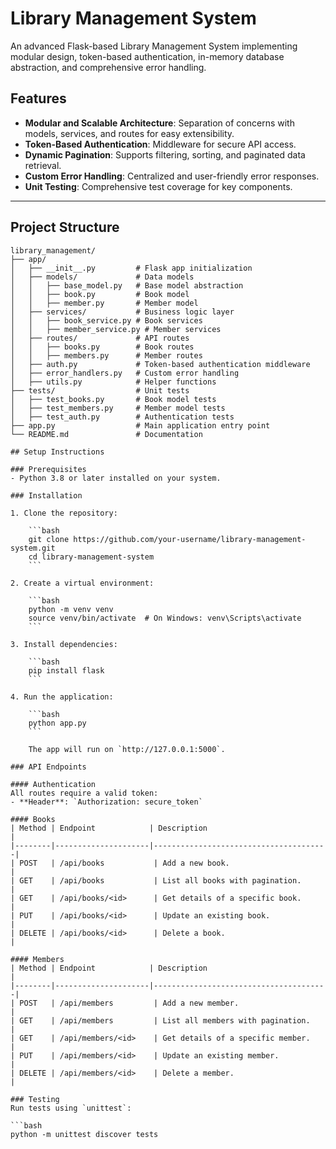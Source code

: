 # Library Management System

An advanced Flask-based Library Management System implementing modular design, token-based authentication, in-memory database abstraction, and comprehensive error handling.

## Features

- **Modular and Scalable Architecture**: Separation of concerns with models, services, and routes for easy extensibility.
- **Token-Based Authentication**: Middleware for secure API access.
- **Dynamic Pagination**: Supports filtering, sorting, and paginated data retrieval.
- **Custom Error Handling**: Centralized and user-friendly error responses.
- **Unit Testing**: Comprehensive test coverage for key components.

---

## Project Structure

```plaintext
library_management/
├── app/
│   ├── __init__.py         # Flask app initialization
│   ├── models/             # Data models
│   │   ├── base_model.py   # Base model abstraction
│   │   ├── book.py         # Book model
│   │   ├── member.py       # Member model
│   ├── services/           # Business logic layer
│   │   ├── book_service.py # Book services
│   │   ├── member_service.py # Member services
│   ├── routes/             # API routes
│   │   ├── books.py        # Book routes
│   │   ├── members.py      # Member routes
│   ├── auth.py             # Token-based authentication middleware
│   ├── error_handlers.py   # Custom error handling
│   ├── utils.py            # Helper functions
├── tests/                  # Unit tests
│   ├── test_books.py       # Book model tests
│   ├── test_members.py     # Member model tests
│   ├── test_auth.py        # Authentication tests
├── app.py                  # Main application entry point
└── README.md               # Documentation

## Setup Instructions

### Prerequisites
- Python 3.8 or later installed on your system.

### Installation

1. Clone the repository:

    ```bash
    git clone https://github.com/your-username/library-management-system.git
    cd library-management-system
    ```

2. Create a virtual environment:

    ```bash
    python -m venv venv
    source venv/bin/activate  # On Windows: venv\Scripts\activate
    ```

3. Install dependencies:

    ```bash
    pip install flask
    ```

4. Run the application:

    ```bash
    python app.py
    ```

    The app will run on `http://127.0.0.1:5000`.

### API Endpoints

#### Authentication
All routes require a valid token:
- **Header**: `Authorization: secure_token`

#### Books
| Method | Endpoint            | Description                           |
|--------|---------------------|---------------------------------------|
| POST   | /api/books           | Add a new book.                       |
| GET    | /api/books           | List all books with pagination.       |
| GET    | /api/books/<id>      | Get details of a specific book.       |
| PUT    | /api/books/<id>      | Update an existing book.              |
| DELETE | /api/books/<id>      | Delete a book.                        |

#### Members
| Method | Endpoint            | Description                           |
|--------|---------------------|---------------------------------------|
| POST   | /api/members         | Add a new member.                     |
| GET    | /api/members         | List all members with pagination.     |
| GET    | /api/members/<id>    | Get details of a specific member.     |
| PUT    | /api/members/<id>    | Update an existing member.            |
| DELETE | /api/members/<id>    | Delete a member.                      |

### Testing
Run tests using `unittest`:

```bash
python -m unittest discover tests
